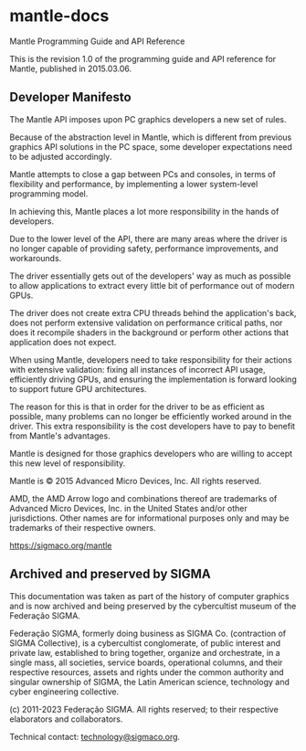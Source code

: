 # mantle-docs
Mantle Programming Guide and API Reference

This is the revision 1.0 of the programming guide and API reference for Mantle, published in 2015.03.06.

## Developer Manifesto

The Mantle API imposes upon PC graphics developers a new set of rules. 

Because of the abstraction level in Mantle, which is different from previous graphics API solutions in the PC space, some developer expectations need to be adjusted accordingly.

Mantle attempts to close a gap between PCs and consoles, in terms of flexibility and performance, by implementing a lower system-level programming model. 

In achieving this, Mantle places a lot more responsibility in the hands of developers. 

Due to the lower level of the API, there are many areas where the driver is no longer capable of providing safety, performance improvements, and workarounds. 

The driver essentially gets out of the developers' way as much as possible to allow applications to extract every little bit of performance out of modern GPUs. 

The driver does not create extra CPU threads behind the application's back, does not perform extensive validation on performance critical paths, nor does it recompile shaders in the background or perform other actions that application does not expect.

When using Mantle, developers need to take responsibility for their actions with extensive validation: fixing all instances of incorrect API usage, efficiently driving GPUs, and ensuring the implementation is forward looking to support future GPU architectures. 

The reason for this is that in order for the driver to be as efficient as possible, many problems can no longer be efficiently worked around in the driver. This extra responsibility is the cost developers have to pay to benefit from Mantle's advantages.

Mantle is designed for those graphics developers who are willing to accept this new level of responsibility.

Mantle is © 2015 Advanced Micro Devices, Inc. All rights reserved. 

AMD, the AMD Arrow logo and combinations thereof are trademarks of Advanced Micro Devices, Inc. in the United States and/or other jurisdictions. 
Other names are for informational purposes only and may be trademarks of their respective owners.

https://sigmaco.org/mantle

## Archived and preserved by SIGMA

This documentation was taken as part of the history of computer graphics and is now archived and being preserved by the cybercultist museum of the Federação SIGMA.

Federação SIGMA, formerly doing business as SIGMA Co. (contraction of SIGMA Collective), is a cybercultist conglomerate, of public interest and private law, established to bring together, organize and orchestrate, in a single mass, all societies, service boards, operational columns, and their respective resources, assets and rights under the common authority and singular ownership of SIGMA, the Latin American science, technology and cyber engineering collective.

(c) 2011-2023 Federação SIGMA. All rights reserved; to their respective elaborators and collaborators.

Technical contact: technology@sigmaco.org.
